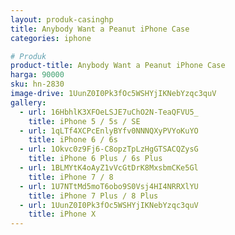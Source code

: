 ```yaml
---
layout: produk-casinghp
title: Anybody Want a Peanut iPhone Case
categories: iphone

# Produk
product-title: Anybody Want a Peanut iPhone Case
harga: 90000
sku: hn-2830
image-drive: 1UunZ0I0Pk3fOc5WSHYjIKNebYzqc3quV
gallery:
  - url: 16HbhlK3XFOeLSJE7uChO2N-TeaQFVU5_
    title: iPhone 5 / 5s / SE
  - url: 1qLTf4XCPcEnlyBYfv0NNNQXyPVYoKuYO
    title: iPhone 6 / 6s
  - url: 1Okvc0z9Fj6-C8opzTpLzHgGTSACQZysG
    title: iPhone 6 Plus / 6s Plus
  - url: 1BLMYtK4oAyZ1vVcGtDrK8MxsbmCKe5Gl
    title: iPhone 7 / 8
  - url: 1U7NTtMd5moT6obo9S0Vsj4HI4NRRXlYU
    title: iPhone 7 Plus / 8 Plus
  - url: 1UunZ0I0Pk3fOc5WSHYjIKNebYzqc3quV
    title: iPhone X
---
```

